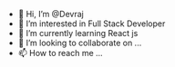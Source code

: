 - 👋 Hi, I’m @Devraj
- 👀 I’m interested in Full Stack Developer
- 🌱 I’m currently learning React js
- 💞️ I’m looking to collaborate on ...
- 📫 How to reach me ...

<!---
Dev7489/Dev7489 is a ✨ special ✨ repository because its `README.md` (this file) appears on your GitHub profile.
You can click the Preview link to take a look at your changes.
--->
